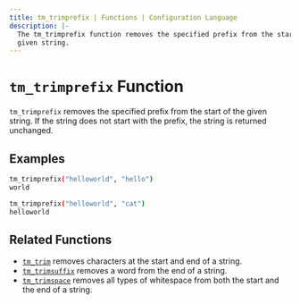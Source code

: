 ```yaml
---
title: tm_trimprefix | Functions | Configuration Language
description: |-
  The tm_trimprefix function removes the specified prefix from the start of a
  given string.
---
```


# `tm_trimprefix` Function

`tm_trimprefix` removes the specified prefix from the start of the given string. If the string does not start with the prefix, the string is returned unchanged.

## Examples

```sh
tm_trimprefix("helloworld", "hello")
world
```

```sh
tm_trimprefix("helloworld", "cat")
helloworld
```

## Related Functions

* [`tm_trim`](./tm_trim.md) removes characters at the start and end of a string.
* [`tm_trimsuffix`](./tm_trimsuffix.md) removes a word from the end of a string.
* [`tm_trimspace`](./tm_trimspace.md) removes all types of whitespace from
  both the start and the end of a string.
